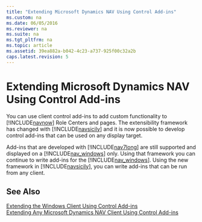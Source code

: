 ```yaml
---
title: "Extending Microsoft Dynamics NAV Using Control Add-ins"
ms.custom: na
ms.date: 06/05/2016
ms.reviewer: na
ms.suite: na
ms.tgt_pltfrm: na
ms.topic: article
ms.assetid: 39ea882a-b042-4c23-a737-925f00c32a2b
caps.latest.revision: 5
---
```

# Extending Microsoft Dynamics NAV Using Control Add-ins
You can use client control add\-ins to add custom functionality to [!INCLUDE[navnow](../dynamics-nav/includes/navnow_md.md)] Role Centers and pages. The extensibility framework has changed with [!INCLUDE[navsicily](../dynamics-nav/includes/navsicily_md.md)] and it is now possible to develop control add\-ins that can be used on any display target.  
  
 Add\-ins that are developed with [!INCLUDE[nav7long](../dynamics-nav/includes/nav7long_md.md)] are still supported and displayed on a [!INCLUDE[nav_windows](../dynamics-nav/includes/nav_windows_md.md)] only. Using that framework you can continue to write add\-ins for the [!INCLUDE[nav_windows](../dynamics-nav/includes/nav_windows_md.md)]. Using the new framework in [!INCLUDE[navsicily](../dynamics-nav/includes/navsicily_md.md)], you can write add\-ins that can be run from any client.  
  
## See Also  
 [Extending the Windows Client Using Control Add\-ins](../dynamics-nav/Extending-the-Windows-Client-Using-Control-Add-ins.md)   
 [Extending Any Microsoft Dynamics NAV Client Using Control Add\-ins](../dynamics-nav/Extending-Any-Microsoft-Dynamics-NAV-Client-Using-Control-Add-ins.md)